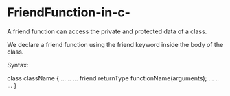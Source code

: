 # FriendFunction-in-c-

A friend function can access the private and protected data of a class.

 We declare a friend function using the friend keyword inside the body of the class.

Syntax:

class className {
    ... .. ...
    friend returnType functionName(arguments);
    ... .. ...
}
